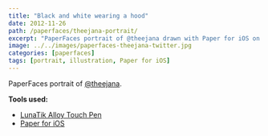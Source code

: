```yaml
---
title: "Black and white wearing a hood"
date: 2012-11-26
path: /paperfaces/theejana-portrait/
excerpt: "PaperFaces portrait of @theejana drawn with Paper for iOS on an iPad."
image: ../../images/paperfaces-theejana-twitter.jpg
categories: [paperfaces]
tags: [portrait, illustration, Paper for iOS]
---
```


PaperFaces portrait of [@theejana](https://twitter.com/theejana).

**Tools used:**

- [LunaTik Alloy Touch Pen](https://www.amazon.com/gp/product/B00821TR7G/ref=as_li_ss_tl?ie=UTF8&tag=mademist-20&linkCode=as2&camp=1789&creative=390957&creativeASIN=B00821TR7G)
- [Paper for iOS](https://paper.bywetransfer.com/)
